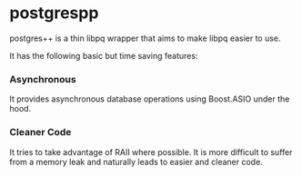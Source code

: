 postgrespp
==========

postgres++ is a thin libpq wrapper that aims to make libpq easier to use.

It has the following basic but time saving features:

### Asynchronous
It provides asynchronous database operations using Boost.ASIO under the hood.

### Cleaner Code
It tries to take advantage of RAII where possible. It is more difficult to suffer from a memory leak and naturally leads to easier and cleaner code.
